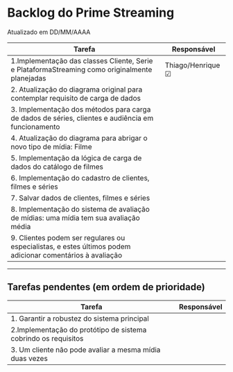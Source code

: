 # Backlog do Prime Streaming
Atualizado em DD/MM/AAAA

| Tarefa      | Responsável |
| ----------- | ----------- |
| 1.Implementação das classes Cliente, Serie e PlataformaStreaming como originalmente planejadas    | Thiago/Henrique ☑ |
| 2. Atualização do diagrama original para contemplar requisito de carga de dados |        |
| 3. Implementação dos métodos para carga de dados de séries, clientes e audiência em funcionamento  |       |
| 4. Atualização do diagrama para abrigar o novo tipo de mídia: Filme |       |
| 5. Implementação da lógica de carga de dados do catálogo de filmes |       |
| 6. Implementação do cadastro de clientes, filmes e séries |        |
| 7. Salvar dados de clientes, filmes e séries |        |
| 8. Implementação do sistema de avaliação de mídias: uma mídia tem sua avaliação média |        |
| 9. Clientes podem ser regulares ou especialistas, e estes últimos podem adicionar comentários à avaliação |    |


----

## Tarefas pendentes (em ordem de prioridade)

| Tarefa      | Responsável |
| ----------- | ----------- |
| 1. Garantir a robustez do sistema principal    |  |
| 2.Implementação do protótipo de sistema cobrindo os requisitos   |  |
| 3. Um cliente não pode avaliar a mesma mídia duas vezes  |  | 
